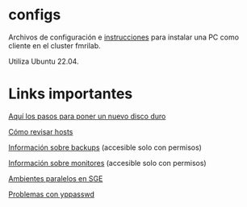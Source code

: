 # configs

Archivos de configuración e [instrucciones](client_22-04.md) para instalar una PC como cliente en el cluster fmrilab.

Utiliza Ubuntu 22.04.
 

# Links importantes
[Aquí los pasos para poner un nuevo disco duro](https://github.com/lconcha/configs/blob/master/pasos_a_seguir_al_poner_nuevo_disco.md)

[Cómo revisar hosts](./revisarHosts.md)

[Información sobre backups](https://hackmd.io/dX3V_hmWQl67wTOyot4qCA) (accesible solo con permisos)

[Información sobre monitores](https://hackmd.io/T34RLgJ6RpWMaY8CulDa6g) (accesible solo con permisos)

[Ambientes paralelos en SGE](./parallel_SGE.md)

[Problemas con yppasswd](./troubleshoot_yppasswd.md)